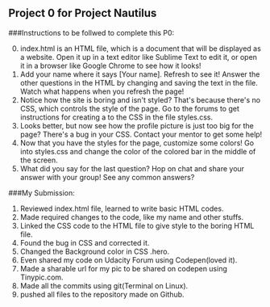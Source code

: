## Project 0 for Project Nautilus ##

###Instructions to be follwed to complete this P0:

0. index.html is an HTML file, which is a document that will be displayed as a website. Open it up in a text editor like Sublime Text to edit it, or open it in a browser like Google Chrome to see how it looks!
1. Add your name where it says [Your name]. Refresh to see it! Answer the other questions in the HTML by changing and saving the text in the file. Watch what happens when you refresh the page!
2. Notice how the site is boring and isn't styled? That's because there's no CSS, which controls the style of the page. Go to the forums to get instructions for creating a <link> to the CSS in the file styles.css.
3. Looks better, but now see how the profile picture is just too big for the page? There's a bug in your CSS. Contact your mentor to get some help!
4. Now that you have the styles for the page, customize some colors! Go into styles.css and change the color of the colored bar in the middle of the screen.
5. What did you say for the last question? Hop on chat and share your answer with your group! See any common answers?


###My Submission:
1. Reviewed index.html file, learned to write basic HTML codes.
2. Made required changes to the code, like my name and other stuffs.
3. Linked the CSS code to the HTML file to give style to the boring HTML file.
4. Found the bug in CSS and corrected it.
5. Changed the Background color in CSS .hero.
6. Even shared my code on Udacity Forum using Codepen(loved it).
7. Made a sharable url for my pic to be shared on codepen using Tinypic.com.
8. Made all the commits using git(Terminal on Linux).
9. pushed all files to the repository made on Github.
